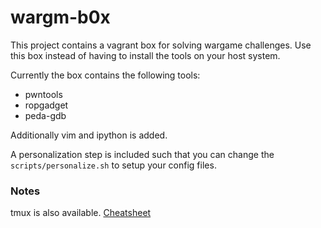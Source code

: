 # wargm-b0x

This project contains a vagrant box for solving wargame challenges. Use this box instead of having to install the tools on your host system.

Currently the box contains the following tools:

- pwntools
- ropgadget
- peda-gdb

Additionally vim and ipython is added. 

A personalization step is included such that you can change the ``scripts/personalize.sh`` to setup your config files.

### Notes
tmux is also available. [Cheatsheet](https://gist.github.com/MohamedAlaa/2961058)
